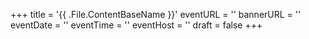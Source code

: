 +++
title = '{{ .File.ContentBaseName  }}'
eventURL = ''
bannerURL = ''
eventDate = ''
eventTime = ''
eventHost = ''
draft = false
+++
